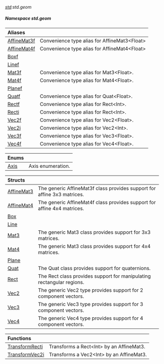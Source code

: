 _[std](../../modules/std/std-module.md):std.geom_
##### Namespace std.geom

| Aliases | |
|:---|:---|
| [AffineMat3f](std-geom-affinemat3f.md) | Convenience type alias for AffineMat3\<Float\> |
| [AffineMat4f](std-geom-affinemat4f.md) | Convenience type alias for AffineMat4\<Float\> |
| [Boxf](std-geom-boxf.md) |  |
| [Linef](std-geom-linef.md) |  |
| [Mat3f](std-geom-mat3f.md) | Convenience type alias for Mat3\<Float\>. |
| [Mat4f](std-geom-mat4f.md) | Convenience type alias for Mat4\<Float\>. |
| [Planef](std-geom-planef.md) |  |
| [Quatf](std-geom-quatf.md) | Convenience type alias for Quat\<Float\>. |
| [Rectf](std-geom-rectf.md) | Convenience type alias for Rect\<Int\>. |
| [Recti](std-geom-recti.md) | Convenience type alias for Rect\<Int\>. |
| [Vec2f](std-geom-vec2f.md) | Convenience type alias for Vec2\<Float\>. |
| [Vec2i](std-geom-vec2i.md) | Convenience type alias for Vec2\<Int\>. |
| [Vec3f](std-geom-vec3f.md) | Convenience type alias for Vec3\<Float\>. |
| [Vec4f](std-geom-vec4f.md) | Convenience type alias for Vec4\<Float\>. |

| Enums | |
|:---|:---|
| [Axis](std-geom-axis.md) | Axis enumeration. |

| Structs | |
|:---|:---|
| [AffineMat3<T>](std-geom-affinemat3.md) | The generic AffineMat3f class provides support for affine 3x3 matrices. |
| [AffineMat4<T>](std-geom-affinemat4.md) | The generic AffineMat4f class provides support for affine 4x4 matrices. |
| [Box<T>](std-geom-box.md) |  |
| [Line<T>](std-geom-line.md) |  |
| [Mat3<T>](std-geom-mat3.md) | The generic Mat3 class provides support for 3x3 matrices. |
| [Mat4<T>](std-geom-mat4.md) | The generic Mat3 class provides support for 4x4 matrices. |
| [Plane<T>](std-geom-plane.md) |  |
| [Quat<T>](std-geom-quat.md) | The Quat class provides support for quaternions. |
| [Rect<T>](std-geom-rect.md) | The Rect class provides support for manipulating rectangular regions. |
| [Vec2<T>](std-geom-vec2.md) | The generic Vec2 type provides support for 2 component vectors. |
| [Vec3<T>](std-geom-vec3.md) | The generic Vec3 type provides support for 3 component vectors. |
| [Vec4<T>](std-geom-vec4.md) | The generic Vec4 type provides support for 4 component vectors. |

| Functions | |
|:---|:---|
| [TransformRecti](std-geom-transformrecti.md) | Transforms a Rect\<Int\> by an AffineMat3. |
| [TransformVec2i](std-geom-transformvec2i.md) | Transforms a Vec2\<Int\> by an AffineMat3. |
